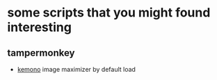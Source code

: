 # some scripts that you might found interesting


## tampermonkey
- [kemono](kemono.su) image maximizer by default load
